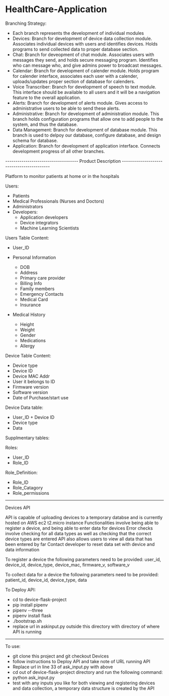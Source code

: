# HealthCare-Application

Branching Strategy:

- Each branch represents the development of individual modules
- Devices: Branch for development of device data collection module. Associates individual devices with users and identifies devices. Holds programs to send collected data to proper database section.
- Chat: Branch for deveopment of chat module. Associates users with messages they send, and holds secure messaging program. Identifies who can message who, and give admins power to broadcast messages.  
- Calendar: Branch for development of calender module. Holds program for calender interface, associates each user with a calender, uploads/updates proper section of database for calenders. 
- Voice Transcriber: Branch for development of speech to text module. This interface should be available to all users and it will be a navigation feature to the overall application.
- Alerts: Branch for development of alerts module. Gives access to administrative users to be able to send these alerts. 
- Administrative: Branch for development of administration module. This branch holds configuration programs that allow one to add people to the system, and thus the database. 
- Data Management: Branch for development of database module. This branch is used to delpoy our database, configure database, and design schema for database. 
- Application: Branch for development of application interface. Connects development progress of all other branches. 


------------------------------------ Product Description ------------------------------------------

Platform to monitor patients at home or in the hospitals

Users:
- Patients
- Medical Professionals (Nurses and Doctors)
- Administrators
- Developers:
  - Application developers 
  - Device integrators
  - Machine Learning Scientists

Users Table Content:
- User_ID
- Personal Information
  - DOB
  - Address
  - Primary care provider
  - Billing Info
  - Family members
  - Emergency Contacts
  - Medical Card
  - Insurance
   
- Medical History
  - Height 
  - Weight
  - Gender
  - Medications 
  - Allergy



Device Table Content:
- Device type
- Device ID
- Device MAC Addr
- User it belongs to ID
- Firmware version
- Software version
- Date of Purchase/start use


Device Data table:
- User_ID + Device ID
- Device type
- Data 

Supplmentary tables:

Roles:
- User_ID
- Role_ID

Role_Definition:
- Role_ID
- Role_Catagory
- Role_permissions


------------------------------------------------------------------------------------------------
Devices API

API is capable of uploading devices to a temporary databse and is currently hosted on AWS ec2 t2.micro instance
Functionalities involve being able to register a device, and being able to enter data for devices 
Error checks involve checking for all data types as well as checking that the correct device types are entered 
API also allows users to view all data that has been entered by far
Contact developer to reset data set with device and data information

To register a device the following parameters need to be provided: 
user_id, device_id, device_type, device_mac, firmware_v, software_v

To collect data for a device the following parameters need to be provided: 
patient_id, device_id, device_type, data

To Deploy API:
- cd to device-flask-project
- pip install pipenv
- pipenv --three
- pipenv install flask
- ./bootstrap.sh
- replace url in askinput.py outside this directory with directory of where API is running

------------------------------------------------------------------------------------------------

To use:
  - git clone this project and git checkout Devices
  - follow instructions to Deploy API and take note of URL running API
  - Replace url in line 33 of ask_input.py with above
  - cd out of device-flask-project directory and run the following command:
  - python ask_input.py 
  - test with any inputs you like for both viewing and registering devices and data collection, a temporary data structure is created by the API

